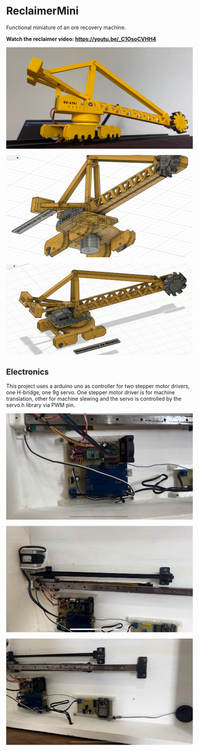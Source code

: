 # ReclaimerMini
Functional miniature of an ore recovery machine.

**Watch the reclaimer video: https://youtu.be/_C1OsoCVHH4**

![reclaimer6](https://github.com/cassio-hsp/ReclaimerMini/blob/main/1.Images/reclaimer6.jpg)

![reclaimer3](https://github.com/cassio-hsp/ReclaimerMini/blob/main/1.Images/reclaimer3.png)

![reclaimer1](https://github.com/cassio-hsp/ReclaimerMini/blob/main/1.Images/reclaimer1.png)


## Electronics

This project uses a arduino uno as controller for two stepper motor drivers, one H-bridge, one 9g servo. One stepper motor driver is for machine translation, other for machine slewing and the servo is controlled by the servo.h library via PWM pin.

![Electronic1](https://github.com/cassio-hsp/ReclaimerMini/blob/main/1.Images/Electronics1.jpg)

![Electronic2](https://github.com/cassio-hsp/ReclaimerMini/blob/main/1.Images/Electronics2.jpg)

![Electronic3](https://github.com/cassio-hsp/ReclaimerMini/blob/main/1.Images/Electronics3.jpg)



